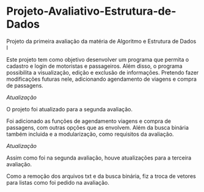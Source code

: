 # Projeto-Avaliativo-Estrutura-de-Dados
Projeto da primeira avaliação da matéria de Algoritmo e Estrutura de Dados I

Este projeto tem como objetivo desenvolver um programa que permita o cadastro e login de motoristas e passageiros. Além disso, o programa possibilita a visualização, edição e exclusão de informações.
Pretendo fazer modificações futuras nele, adicionando agendamento de viagens e compra de passagens.

*Atualização*

O projeto foi atualizado para a segunda avaliação.

Foi adicionado as funções de agendamento viagens e compra de passagens, com outras opções que as envolvem. Além da busca binária também incluida e a modularização, como requisitos da avaliação.

*Atualização*

Assim como foi na segunda avaliação, houve atualizações para a terceira avaliação.

Como a remoção dos arquivos txt e da busca binária, fiz a troca de vetores para listas como foi pedido na avaliação.
